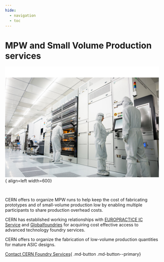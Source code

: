 ```yaml
---
hide:
  - navigation
  - toc
---
```


# MPW and Small Volume Production services

![Image title](../assets/images/europractice3.png){ align=left width=600}

<br>

CERN offers to organize MPW runs to help keep the cost of fabricating 
prototypes and of small-volume production low by enabling multiple participants
to share production overhead costs.

CERN has established working relationships with [EUROPRACTICE IC Service]() 
and [Globalfoundries]() for acquiring cost effective access to advanced 
technology foundry services.

CERN offers to organize the fabrication of low-volume production quantities
for mature ASIC designs.

[Contact CERN Foundry Services](#){ .md-button .md-button--primary}
